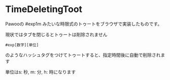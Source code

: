 # TimeDeletingToot

Pawooの #exp1m みたいな時限式のトゥートをブラウザで実装したものです。

現状ではタブを閉じるとトゥートは削除されません

`#exp[数字][単位]`

のようなハッシュタグをつけてトゥートすると、指定時間後に自動で削除されます

単位はs: 秒, m: 分, h: 時になります
